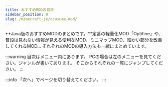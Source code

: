 ```yaml
---
title: おすすめMODの目次
sidebar_position: 0
slug: /minecraft-je/osusume-mod/
---
```


**Java版のおすすめMODのまとめです。**定番の軽量化MOD「Optifine」や、普段は見れない情報が見える便利なMOD、ミニマップMOD、細かい部分を改善してくれるMOD… それぞれのMODの導入方法も一緒にまとめています。

:::warning
目次はメニュー内にあります。
PCの場合は左のメニューを見てください。ジャンルが書いてあります。
そこからそれぞれの一覧にジャンプしてください。
:::

:::info
「次へ」でページを切り替えてください。
:::
